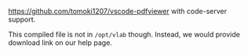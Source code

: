 https://github.com/tomoki1207/vscode-pdfviewer with code-server support.

This compiled file is not in `/opt/vlab` though. Instead, we would provide download link on our help page.
